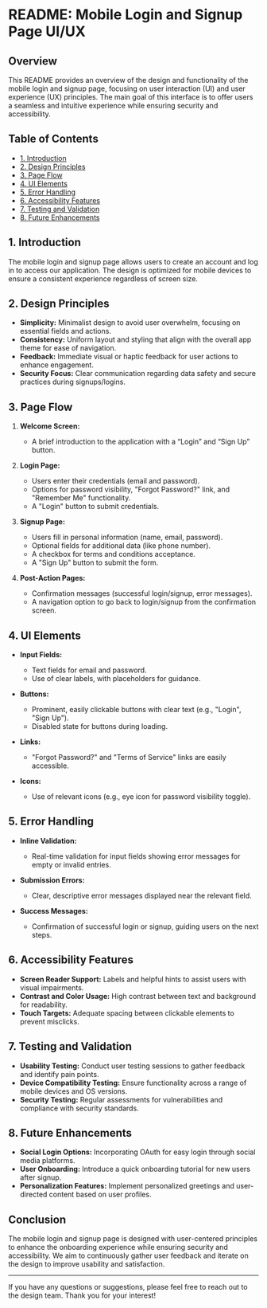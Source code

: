 # README: Mobile Login and Signup Page UI/UX

## Overview

This README provides an overview of the design and functionality of the mobile login and signup page, focusing on user interaction (UI) and user experience (UX) principles. The main goal of this interface is to offer users a seamless and intuitive experience while ensuring security and accessibility.

## Table of Contents

- [1. Introduction](#1-introduction)
- [2. Design Principles](#2-design-principles)
- [3. Page Flow](#3-page-flow)
- [4. UI Elements](#4-ui-elements)
- [5. Error Handling](#5-error-handling)
- [6. Accessibility Features](#6-accessibility-features)
- [7. Testing and Validation](#7-testing-and-validation)
- [8. Future Enhancements](#8-future-enhancements)

## 1. Introduction

The mobile login and signup page allows users to create an account and log in to access our application. The design is optimized for mobile devices to ensure a consistent experience regardless of screen size.

## 2. Design Principles

- **Simplicity:** Minimalist design to avoid user overwhelm, focusing on essential fields and actions.
- **Consistency:** Uniform layout and styling that align with the overall app theme for ease of navigation.
- **Feedback:** Immediate visual or haptic feedback for user actions to enhance engagement.
- **Security Focus:** Clear communication regarding data safety and secure practices during signups/logins.

## 3. Page Flow

1. **Welcome Screen:**
   - A brief introduction to the application with a “Login” and “Sign Up” button.
   
2. **Login Page:**
   - Users enter their credentials (email and password).
   - Options for password visibility, "Forgot Password?" link, and "Remember Me" functionality.
   - A "Login" button to submit credentials.

3. **Signup Page:**
   - Users fill in personal information (name, email, password).
   - Optional fields for additional data (like phone number).
   - A checkbox for terms and conditions acceptance.
   - A "Sign Up" button to submit the form.

4. **Post-Action Pages:**
   - Confirmation messages (successful login/signup, error messages).
   - A navigation option to go back to login/signup from the confirmation screen.

## 4. UI Elements

- **Input Fields:**
  - Text fields for email and password.
  - Use of clear labels, with placeholders for guidance.

- **Buttons:**
  - Prominent, easily clickable buttons with clear text (e.g., "Login", "Sign Up").
  - Disabled state for buttons during loading.

- **Links:**
  - "Forgot Password?" and "Terms of Service" links are easily accessible.

- **Icons:**
  - Use of relevant icons (e.g., eye icon for password visibility toggle).

## 5. Error Handling

- **Inline Validation:**
  - Real-time validation for input fields showing error messages for empty or invalid entries.
  
- **Submission Errors:**
  - Clear, descriptive error messages displayed near the relevant field.

- **Success Messages:**
  - Confirmation of successful login or signup, guiding users on the next steps.

## 6. Accessibility Features

- **Screen Reader Support:** Labels and helpful hints to assist users with visual impairments.
- **Contrast and Color Usage:** High contrast between text and background for readability.
- **Touch Targets:** Adequate spacing between clickable elements to prevent misclicks.
  
## 7. Testing and Validation

- **Usability Testing:** Conduct user testing sessions to gather feedback and identify pain points.
- **Device Compatibility Testing:** Ensure functionality across a range of mobile devices and OS versions.
- **Security Testing:** Regular assessments for vulnerabilities and compliance with security standards.

## 8. Future Enhancements

- **Social Login Options:** Incorporating OAuth for easy login through social media platforms.
- **User Onboarding:** Introduce a quick onboarding tutorial for new users after signup.
- **Personalization Features:** Implement personalized greetings and user-directed content based on user profiles.

## Conclusion

The mobile login and signup page is designed with user-centered principles to enhance the onboarding experience while ensuring security and accessibility. We aim to continuously gather user feedback and iterate on the design to improve usability and satisfaction.

-----
If you have any questions or suggestions, please feel free to reach out to the design team. Thank you for your interest!
